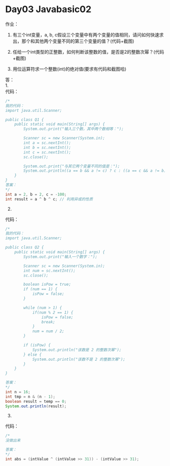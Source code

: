 # Day03 Javabasic02

作业：  
1. 有三个int变量，a, b, c假设三个变量中有两个变量的值相同，请问如何快速求出，那个和其他两个变量不同的第三个变量的值？(代码+截图)

2. 任给一个int类型的正整数，如何判断该整数的值，是否是2的整数次幂？(代码+截图)

3. 用位运算符求一个整数(int)的绝对值(要求有代码和截图哈)

答：  
1.  
代码：  
```java
/*
我的代码：
import java.util.Scanner;

public class Q1 {
    public static void main(String[] args) {
        System.out.print("输入三个数，其中两个数相等：");

        Scanner sc = new Scanner(System.in);
        int a = sc.nextInt();
        int b = sc.nextInt();
        int c = sc.nextInt();
        sc.close();

        System.out.print("与其它两个变量不同的值是：");
        System.out.println((a == b && a != c) ? c : ((a == c && a != b) ? b : a));
    }
}
答案：
*/
int a = 2, b = 2, c = -100;
int result = a ^ b ^ c; // 利用异或的性质
```

2.   
代码：  
```java
/*
我的代码：
import java.util.Scanner;

public class Q2 {
    public static void main(String[] args) {
        System.out.print("输入一个数字：");

        Scanner sc = new Scanner(System.in);
        int num = sc.nextInt();
        sc.close();

        boolean isPow = true;
        if (num == 1) {
            isPow = false;
        }

        while (num > 1) {
            if(num % 2 == 1) {
                isPow = false;
                break;
            }
            num = num / 2;
        }

        if (isPow) {
            System.out.println("该数是 2 的整数次幂");
        } else {
            System.out.println("该数不是 2 的整数次幂");
        }
    }
}

答案：
*/
int n = 16;
int tmp = n & (n - 1);
boolean result = temp == 0;
System.out.println(result);
```

3.   
代码：  
```java
/*
没做出来

答案：
*/
int abs = (intValue ^ (intValue >> 31)) - (intValue >> 31);
```